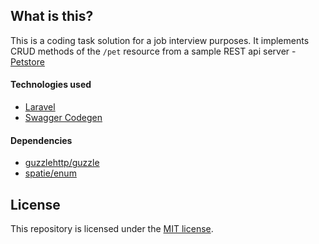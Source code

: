 ## What is this?

This is a coding task solution for a job interview purposes. It implements CRUD methods of the `/pet` resource from a sample REST api server - [Petstore](https://petstore.swagger.io)

#### Technologies used

- [Laravel](https://laravel.com/)
- [Swagger Codegen](https://github.com/swagger-api/swagger-codegen)

#### Dependencies

- [guzzlehttp/guzzle](https://github.com/guzzle/guzzle)
- [spatie/enum](https://github.com/spatie/enum)

## License

This repository is licensed under the [MIT license](https://opensource.org/licenses/MIT).
